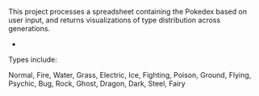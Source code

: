 This project processes a spreadsheet containing the Pokedex based on user input, and returns visualizations of type distribution across generations.

-

Types include:

Normal, Fire, Water, Grass, Electric, Ice, Fighting, Poison, Ground, Flying, Psychic, Bug, Rock, Ghost, Dragon, Dark, Steel, Fairy
